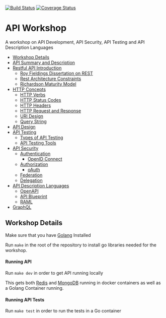 [![Build Status](https://travis-ci.org/jbelmont/api-workshop.svg?branch=master)](https://travis-ci.org/jbelmont/api-workshop)
[![Coverage Status](https://coveralls.io/repos/github/jbelmont/api-workshop/badge.svg?branch=master)](https://coveralls.io/github/jbelmont/api-workshop?branch=master)

# API Workshop

A workshop  on API Development, API Security, API Testing and API Description Languages

* [Workshop Details](#workshop-details)
* [API Summary and Description](docs/api-summary.md)
* [Restful API Introduction](docs/restful-intro.md)
  * [Roy Fieldings Dissertation on REST](docs/rest-dissertation.md)
  * [Rest Architecture Constraints](docs/rest-constraints.md)
  * [Richardson Maturity Model](docs/maturity-model.md)
* [HTTP Concepts](docs/http-concepts.md)
  * [HTTP Verbs](docs/http-verbs.md)
  * [HTTP Status Codes](docs/status-codes.md)
  * [HTTP Headers](docs/http-headers.md)
  * [HTTP Request and Response](docs/request-response.md)
  * [URI Design](docs/uri-design.md)
  * [Query String](docs/query-string.md)
* [API Design](docs/api-design.md)
* [API Testing](docs/api-testing.md)
  * [Types of API Testing](docs/types-of-api-testing.md)
  * [API Testing Tools](docs/api-testing-tools.md)
* [API Security](docs/api-security.md)
  * [Authentication](docs/authentication.md)
    * [OpenID Connect](docs/openid-connect.md)
  * [Authorization](docs/authorization.md)
    * [oAuth](docs/oauth.md)
  * [Federation](docs/federation.md)
  * [Delegation](docs/delegation.md)
* [API Description Languages](docs/api-description-languages.md)
  * [OpenAPI](docs/openapi.md)
  * [API Blueprint](docs/api-blueprint.md)
  * [RAML](docs/raml.md)
* [GraphQL](docs/graphql.md)


## Workshop Details

Make sure that you have [Golang](https://golang.org/dl/) Installed

Run `make` in the root of the repository to install go libraries needed for the workshop.

#### Running API

Run `make dev` in order to get API running locally

This gets both [Redis](https://redis.io/) and [MongoDB](https://www.mongodb.com/) running in docker containers as well as a Golang Container running.

#### Running API Tests

Run `make test` in order to run the tests in a Go container
